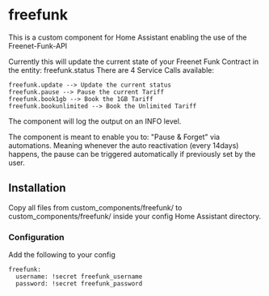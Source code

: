 # freefunk
This is a custom component for Home Assistant enabling the use of the Freenet-Funk-API 

Currently this will update the current state of your Freenet Funk Contract in the entity: freefunk.status
There are 4 Service Calls available:
```
freefunk.update --> Update the current status
freefunk.pause --> Pause the current Tariff
freefunk.book1gb --> Book the 1GB Tariff
freefunk.bookunlimited --> Book the Unlimited Tariff
```
The component will log the output on an INFO level.

The component is meant to enable you to: "Pause & Forget" via automations. Meaning whenever the auto reactivation (every 14days) happens, the pause can be triggered automatically if previously set by the user.



## Installation
Copy all files from custom_components/freefunk/ to custom_components/freefunk/ inside your config Home Assistant directory.

### Configuration
Add the following to your config
```
freefunk:
  username: !secret freefunk_username
  password: !secret freefunk_password
```
